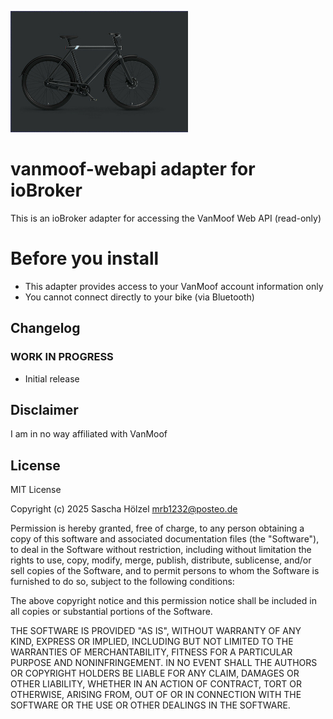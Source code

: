 ![Logo](admin/vanmoof-s3.png)

# vanmoof-webapi adapter for ioBroker

This is an ioBroker adapter for accessing the VanMoof Web API (read-only)

# Before you install

* This adapter provides access to your VanMoof account information only
* You cannot connect directly to your bike (via Bluetooth)

## Changelog

### **WORK IN PROGRESS**

* Initial release

## Disclaimer

I am in no way affiliated with VanMoof

## License

MIT License

Copyright (c) 2025 Sascha Hölzel <mrb1232@posteo.de>

Permission is hereby granted, free of charge, to any person obtaining a copy
of this software and associated documentation files (the "Software"), to deal
in the Software without restriction, including without limitation the rights
to use, copy, modify, merge, publish, distribute, sublicense, and/or sell
copies of the Software, and to permit persons to whom the Software is
furnished to do so, subject to the following conditions:

The above copyright notice and this permission notice shall be included in all
copies or substantial portions of the Software.

THE SOFTWARE IS PROVIDED "AS IS", WITHOUT WARRANTY OF ANY KIND, EXPRESS OR
IMPLIED, INCLUDING BUT NOT LIMITED TO THE WARRANTIES OF MERCHANTABILITY,
FITNESS FOR A PARTICULAR PURPOSE AND NONINFRINGEMENT. IN NO EVENT SHALL THE
AUTHORS OR COPYRIGHT HOLDERS BE LIABLE FOR ANY CLAIM, DAMAGES OR OTHER
LIABILITY, WHETHER IN AN ACTION OF CONTRACT, TORT OR OTHERWISE, ARISING FROM,
OUT OF OR IN CONNECTION WITH THE SOFTWARE OR THE USE OR OTHER DEALINGS IN THE
SOFTWARE.